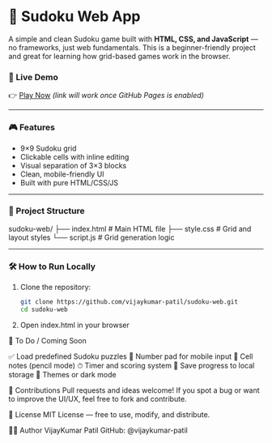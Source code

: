 # 🧩 Sudoku Web App

A simple and clean Sudoku game built with **HTML, CSS, and JavaScript** — no frameworks, just web fundamentals. This is a beginner-friendly project and great for learning how grid-based games work in the browser.

### 🚀 Live Demo

👉 [Play Now](https://vijaykumar-patil.github.io/sudoku-web/) *(link will work once GitHub Pages is enabled)*

---

### 🎮 Features

- 9×9 Sudoku grid
- Clickable cells with inline editing
- Visual separation of 3×3 blocks
- Clean, mobile-friendly UI
- Built with pure HTML/CSS/JS

---

### 📁 Project Structure

sudoku-web/
├── index.html # Main HTML file
├── style.css # Grid and layout styles
└── script.js # Grid generation logic


---

### 🛠 How to Run Locally

1. Clone the repository:

   ```bash
   git clone https://github.com/vijaykumar-patil/sudoku-web.git
   cd sudoku-web

2. Open index.html in your browser


🧠 To Do / Coming Soon

✅ Load predefined Sudoku puzzles
🔢 Number pad for mobile input
📝 Cell notes (pencil mode)
⏱ Timer and scoring system
💾 Save progress to local storage
🎨 Themes or dark mode


🙌 Contributions
Pull requests and ideas welcome! If you spot a bug or want to improve the UI/UX, feel free to fork and contribute.

📄 License
MIT License — free to use, modify, and distribute.

👨‍💻 Author
VijayKumar Patil
GitHub: @vijaykumar-patil



